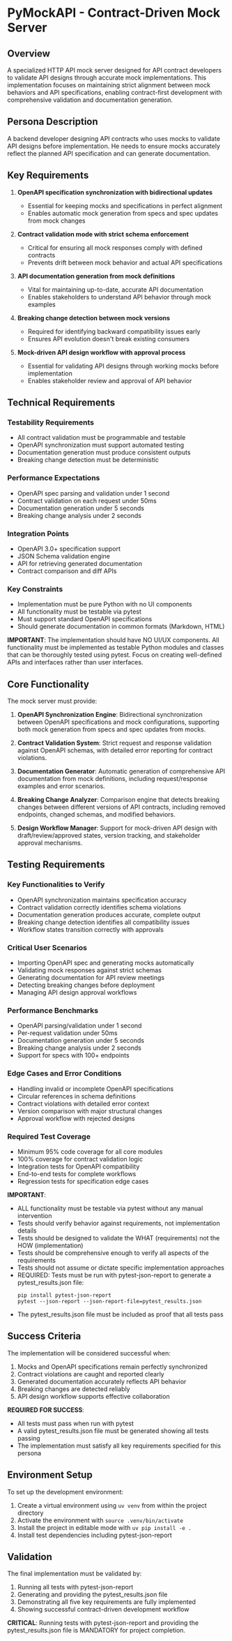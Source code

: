 # PyMockAPI - Contract-Driven Mock Server

## Overview
A specialized HTTP API mock server designed for API contract developers to validate API designs through accurate mock implementations. This implementation focuses on maintaining strict alignment between mock behaviors and API specifications, enabling contract-first development with comprehensive validation and documentation generation.

## Persona Description
A backend developer designing API contracts who uses mocks to validate API designs before implementation. He needs to ensure mocks accurately reflect the planned API specification and can generate documentation.

## Key Requirements

1. **OpenAPI specification synchronization with bidirectional updates**
   - Essential for keeping mocks and specifications in perfect alignment
   - Enables automatic mock generation from specs and spec updates from mock changes

2. **Contract validation mode with strict schema enforcement**
   - Critical for ensuring all mock responses comply with defined contracts
   - Prevents drift between mock behavior and actual API specifications

3. **API documentation generation from mock definitions**
   - Vital for maintaining up-to-date, accurate API documentation
   - Enables stakeholders to understand API behavior through mock examples

4. **Breaking change detection between mock versions**
   - Required for identifying backward compatibility issues early
   - Ensures API evolution doesn't break existing consumers

5. **Mock-driven API design workflow with approval process**
   - Essential for validating API designs through working mocks before implementation
   - Enables stakeholder review and approval of API behavior

## Technical Requirements

### Testability Requirements
- All contract validation must be programmable and testable
- OpenAPI synchronization must support automated testing
- Documentation generation must produce consistent outputs
- Breaking change detection must be deterministic

### Performance Expectations
- OpenAPI spec parsing and validation under 1 second
- Contract validation on each request under 50ms
- Documentation generation under 5 seconds
- Breaking change analysis under 2 seconds

### Integration Points
- OpenAPI 3.0+ specification support
- JSON Schema validation engine
- API for retrieving generated documentation
- Contract comparison and diff APIs

### Key Constraints
- Implementation must be pure Python with no UI components
- All functionality must be testable via pytest
- Must support standard OpenAPI specifications
- Should generate documentation in common formats (Markdown, HTML)

**IMPORTANT**: The implementation should have NO UI/UX components. All functionality must be implemented as testable Python modules and classes that can be thoroughly tested using pytest. Focus on creating well-defined APIs and interfaces rather than user interfaces.

## Core Functionality

The mock server must provide:

1. **OpenAPI Synchronization Engine**: Bidirectional synchronization between OpenAPI specifications and mock configurations, supporting both mock generation from specs and spec updates from mocks.

2. **Contract Validation System**: Strict request and response validation against OpenAPI schemas, with detailed error reporting for contract violations.

3. **Documentation Generator**: Automatic generation of comprehensive API documentation from mock definitions, including request/response examples and error scenarios.

4. **Breaking Change Analyzer**: Comparison engine that detects breaking changes between different versions of API contracts, including removed endpoints, changed schemas, and modified behaviors.

5. **Design Workflow Manager**: Support for mock-driven API design with draft/review/approved states, version tracking, and stakeholder approval mechanisms.

## Testing Requirements

### Key Functionalities to Verify
- OpenAPI synchronization maintains specification accuracy
- Contract validation correctly identifies schema violations
- Documentation generation produces accurate, complete output
- Breaking change detection identifies all compatibility issues
- Workflow states transition correctly with approvals

### Critical User Scenarios
- Importing OpenAPI spec and generating mocks automatically
- Validating mock responses against strict schemas
- Generating documentation for API review meetings
- Detecting breaking changes before deployment
- Managing API design approval workflows

### Performance Benchmarks
- OpenAPI parsing/validation under 1 second
- Per-request validation under 50ms
- Documentation generation under 5 seconds
- Breaking change analysis under 2 seconds
- Support for specs with 100+ endpoints

### Edge Cases and Error Conditions
- Handling invalid or incomplete OpenAPI specifications
- Circular references in schema definitions
- Contract violations with detailed error context
- Version comparison with major structural changes
- Approval workflow with rejected designs

### Required Test Coverage
- Minimum 95% code coverage for all core modules
- 100% coverage for contract validation logic
- Integration tests for OpenAPI compatibility
- End-to-end tests for complete workflows
- Regression tests for specification edge cases

**IMPORTANT**:
- ALL functionality must be testable via pytest without any manual intervention
- Tests should verify behavior against requirements, not implementation details
- Tests should be designed to validate the WHAT (requirements) not the HOW (implementation)
- Tests should be comprehensive enough to verify all aspects of the requirements
- Tests should not assume or dictate specific implementation approaches
- REQUIRED: Tests must be run with pytest-json-report to generate a pytest_results.json file:
  ```
  pip install pytest-json-report
  pytest --json-report --json-report-file=pytest_results.json
  ```
- The pytest_results.json file must be included as proof that all tests pass

## Success Criteria

The implementation will be considered successful when:

1. Mocks and OpenAPI specifications remain perfectly synchronized
2. Contract violations are caught and reported clearly
3. Generated documentation accurately reflects API behavior
4. Breaking changes are detected reliably
5. API design workflow supports effective collaboration

**REQUIRED FOR SUCCESS**:
- All tests must pass when run with pytest
- A valid pytest_results.json file must be generated showing all tests passing
- The implementation must satisfy all key requirements specified for this persona

## Environment Setup

To set up the development environment:
1. Create a virtual environment using `uv venv` from within the project directory
2. Activate the environment with `source .venv/bin/activate`
3. Install the project in editable mode with `uv pip install -e .`
4. Install test dependencies including pytest-json-report

## Validation

The final implementation must be validated by:
1. Running all tests with pytest-json-report
2. Generating and providing the pytest_results.json file
3. Demonstrating all five key requirements are fully implemented
4. Showing successful contract-driven development workflow

**CRITICAL**: Running tests with pytest-json-report and providing the pytest_results.json file is MANDATORY for project completion.